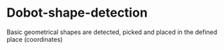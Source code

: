 # Dobot-shape-detection
Basic geometrical shapes are detected, picked and placed in the defined place (coordinates)
